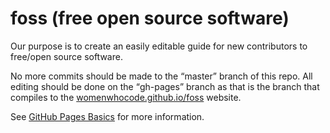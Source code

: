 foss (free open source software)
====
Our purpose is to create an easily editable guide for new contributors to free/open source software.

No more commits should be made to the <q>master</q> branch of this repo.  All editing should be done on the <q>gh-pages</q> branch as that is the branch that compiles to the  [womenwhocode.github.io/foss](http://womenwhocode.github.io/foss) website.  

See [GitHub Pages Basics](https://help.github.com/categories/20/articles) for more information.
